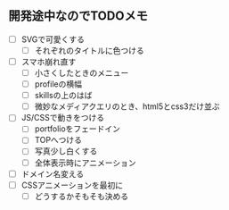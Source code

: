 ## 開発途中なのでTODOメモ
- [ ] SVGで可愛くする
  - [ ] それぞれのタイトルに色つける
- [ ] スマホ崩れ直す
  - [ ] 小さくしたときのメニュー
  - [ ] profileの横幅
  - [ ] skillsの上のはば
  - [ ] 微妙なメディアクエリのとき、html5とcss3だけ並ぶ
- [ ] JS/CSSで動きをつける
  - [ ] portfolioをフェードイン
  - [ ] TOPへつける
  - [ ] 写真少し白くする
  - [ ] 全体表示時にアニメーション
- [ ] ドメイン名変える
- [ ] CSSアニメーションを最初に
  - [ ] どうするかそもそも決める
